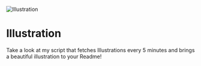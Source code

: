 ![Illustration](https://i.redd.it/lyorvbk5mzqb1.png?width=100&height=100)

# Illustration
Take a look at my script that fetches Illustrations every 5 minutes and brings a beautiful illustration to your Readme!
